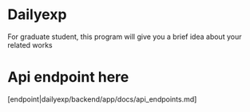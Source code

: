 # Dailyexp
For graduate student, this program will give you a brief idea about your related works

# Api endpoint here
[endpoint|dailyexp/backend/app/docs/api_endpoints.md]
